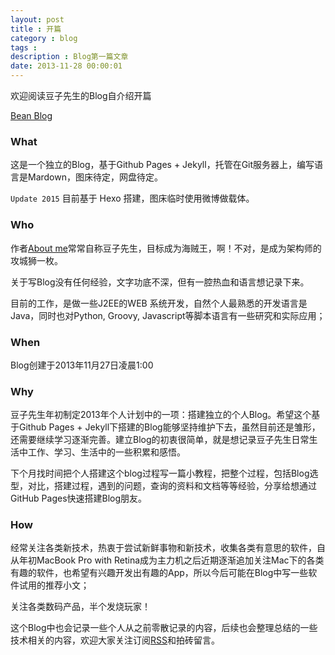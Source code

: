```yaml
---
layout: post
title : 开篇
category : blog
tags : 
description : Blog第一篇文章
date: 2013-11-28 00:00:01
---
```


欢迎阅读豆子先生的Blog自介绍开篇

[Bean Blog](http://beanlee.com)

### What

这是一个独立的Blog，基于Github Pages + Jekyll，托管在Git服务器上，编写语言是Mardown，图床待定，网盘待定。

``Update 2015`` 目前基于 Hexo 搭建，图床临时使用微博做载体。

### Who

作者[About me](http://about.me/bean_lee)常常自称豆子先生，目标成为海贼王，啊！不对，是成为架构师的攻城狮一枚。

关于写Blog没有任何经验，文字功底不深，但有一腔热血和语言想记录下来。

目前的工作，是做一些J2EE的WEB 系统开发，自然个人最熟悉的开发语言是Java，同时也对Python, Groovy, Javascript等脚本语言有一些研究和实际应用；

### When
Blog创建于2013年11月27日凌晨1:00

### Why

豆子先生年初制定2013年个人计划中的一项：搭建独立的个人Blog。希望这个基于Github Pages + Jekyll下搭建的Blog能够坚持维护下去，虽然目前还是雏形，还需要继续学习逐渐完善。建立Blog的初衷很简单，就是想记录豆子先生日常生活中工作、学习、生活中的一些积累和感悟。

下个月找时间把个人搭建这个blog过程写一篇小教程，把整个过程，包括Blog选型，对比，搭建过程，遇到的问题，查询的资料和文档等等经验，分享给想通过GitHub Pages快速搭建Blog朋友。


### How

经常关注各类新技术，热衷于尝试新鲜事物和新技术，收集各类有意思的软件，自从年初MacBook Pro with Retina成为主力机之后近期逐渐追加关注Mac下的各类有趣的软件，也希望有兴趣开发出有趣的App，所以今后可能在Blog中写一些软件试用的推荐小文；

关注各类数码产品，半个发烧玩家！

这个Blog中也会记录一些个人从之前零散记录的内容，后续也会整理总结的一些技术相关的内容，欢迎大家关注订阅[RSS](http://beanlee.github.io/rss.xml)和拍砖留言。
